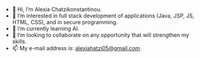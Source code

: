 - 👋 Hi, I’m Alexia Chatzikonstantinou.
- 👀 I’m interested in full stack development of applications (Java, JSP, JS, HTML, CSS), and in secure programming.
- 🌱 I’m currently learning AI.
- 💞️ I’m looking to collaborate on any opportunity that will strengthen my skills.
- 📫 My e-mail address is: alexiahatzi05@gmail.com.

<!---
alexhatz05/alexhatz05 is a ✨ special ✨ repository because its `README.md` (this file) appears on your GitHub profile.
You can click the Preview link to take a look at your changes.
--->

